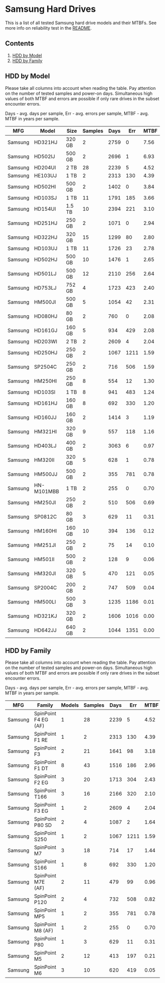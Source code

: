 Samsung Hard Drives
===================

This is a list of all tested Samsung hard drive models and their MTBFs. See more
info on reliability test in the [README](https://github.com/bsdhw/SMART).

Contents
--------

1. [ HDD by Model  ](#hdd-by-model)
2. [ HDD by Family ](#hdd-by-family)

HDD by Model
------------

Please take all columns into account when reading the table. Pay attention on the
number of tested samples and power-on days. Simultaneous high values of both MTBF
and errors are possible if only rare drives in the subset encounter errors.

Days - avg. days per sample,
Err  - avg. errors per sample,
MTBF - avg. MTBF in years per sample.

| MFG       | Model              | Size   | Samples | Days  | Err   | MTBF |
|-----------|--------------------|--------|---------|-------|-------|------|
| Samsung   | HD321HJ            | 320 GB | 2       | 2759  | 0     | 7.56   |
| Samsung   | HD502IJ            | 500 GB | 2       | 2696  | 1     | 6.93   |
| Samsung   | HD204UI            | 2 TB   | 28      | 2239  | 5     | 4.52   |
| Samsung   | HE103UJ            | 1 TB   | 2       | 2313  | 130   | 4.39   |
| Samsung   | HD502HI            | 500 GB | 2       | 1402  | 0     | 3.84   |
| Samsung   | HD103SJ            | 1 TB   | 11      | 1791  | 185   | 3.66   |
| Samsung   | HD154UI            | 1.5 TB | 10      | 2394  | 221   | 3.10   |
| Samsung   | HD251HJ            | 250 GB | 2       | 1071  | 0     | 2.94   |
| Samsung   | HD322HJ            | 320 GB | 15      | 1299  | 80    | 2.80   |
| Samsung   | HD103UJ            | 1 TB   | 11      | 1726  | 23    | 2.78   |
| Samsung   | HD502HJ            | 500 GB | 10      | 1476  | 1     | 2.65   |
| Samsung   | HD501LJ            | 500 GB | 12      | 2110  | 256   | 2.64   |
| Samsung   | HD753LJ            | 752 GB | 4       | 1723  | 423   | 2.40   |
| Samsung   | HM500JI            | 500 GB | 5       | 1054  | 42    | 2.31   |
| Samsung   | HD080HJ            | 80 GB  | 2       | 760   | 0     | 2.08   |
| Samsung   | HD161GJ            | 160 GB | 5       | 934   | 429   | 2.08   |
| Samsung   | HD203WI            | 2 TB   | 2       | 2609  | 4     | 2.04   |
| Samsung   | HD250HJ            | 250 GB | 2       | 1067  | 1211  | 1.59   |
| Samsung   | SP2504C            | 250 GB | 2       | 716   | 506   | 1.59   |
| Samsung   | HM250HI            | 250 GB | 8       | 554   | 12    | 1.30   |
| Samsung   | HD103SI            | 1 TB   | 8       | 941   | 483   | 1.24   |
| Samsung   | HD161HJ            | 160 GB | 8       | 692   | 330   | 1.20   |
| Samsung   | HD160JJ            | 160 GB | 2       | 1414  | 3     | 1.19   |
| Samsung   | HM321HI            | 320 GB | 9       | 557   | 118   | 1.16   |
| Samsung   | HD403LJ            | 400 GB | 2       | 3063  | 6     | 0.97   |
| Samsung   | HM320II            | 320 GB | 5       | 628   | 1     | 0.78   |
| Samsung   | HM500JJ            | 500 GB | 2       | 355   | 781   | 0.78   |
| Samsung   | HN-M101MBB         | 1 TB   | 2       | 255   | 0     | 0.70   |
| Samsung   | HM250JI            | 250 GB | 2       | 510   | 506   | 0.69   |
| Samsung   | SP0812C            | 80 GB  | 3       | 629   | 11    | 0.31   |
| Samsung   | HM160HI            | 160 GB | 10      | 394   | 136   | 0.12   |
| Samsung   | HM251JI            | 250 GB | 2       | 75    | 14    | 0.10   |
| Samsung   | HM501II            | 500 GB | 2       | 128   | 9     | 0.06   |
| Samsung   | HM320JI            | 320 GB | 5       | 470   | 121   | 0.05   |
| Samsung   | SP2004C            | 200 GB | 2       | 747   | 509   | 0.04   |
| Samsung   | HM500LI            | 500 GB | 3       | 1235  | 1186  | 0.01   |
| Samsung   | HD321KJ            | 320 GB | 2       | 1606  | 1016  | 0.00   |
| Samsung   | HD642JJ            | 640 GB | 2       | 1044  | 1351  | 0.00   |

HDD by Family
-------------

Please take all columns into account when reading the table. Pay attention on the
number of tested samples and power-on days. Simultaneous high values of both MTBF
and errors are possible if only rare drives in the subset encounter errors.

Days - avg. days per sample,
Err  - avg. errors per sample,
MTBF - avg. MTBF in years per sample.

| MFG       | Family                 | Models | Samples | Days  | Err   | MTBF |
|-----------|------------------------|--------|---------|-------|-------|------|
| Samsung   | SpinPoint F4 EG (AF)   | 1      | 28      | 2239  | 5     | 4.52   |
| Samsung   | SpinPoint F1 RE        | 1      | 2       | 2313  | 130   | 4.39   |
| Samsung   | SpinPoint F3           | 2      | 21      | 1641  | 98    | 3.18   |
| Samsung   | SpinPoint F1 DT        | 8      | 43      | 1516  | 186   | 2.96   |
| Samsung   | SpinPoint F2 EG        | 3      | 20      | 1713  | 304   | 2.43   |
| Samsung   | SpinPoint T166         | 3      | 16      | 2166  | 320   | 2.10   |
| Samsung   | SpinPoint F3 EG        | 1      | 2       | 2609  | 4     | 2.04   |
| Samsung   | SpinPoint P80 SD       | 2      | 4       | 1087  | 2     | 1.64   |
| Samsung   | SpinPoint S250         | 1      | 2       | 1067  | 1211  | 1.59   |
| Samsung   | SpinPoint M7           | 3      | 18      | 714   | 17    | 1.44   |
| Samsung   | SpinPoint S166         | 1      | 8       | 692   | 330   | 1.20   |
| Samsung   | SpinPoint M7E (AF)     | 2      | 11      | 479   | 99    | 0.96   |
| Samsung   | SpinPoint P120         | 2      | 4       | 732   | 508   | 0.82   |
| Samsung   | SpinPoint MP5          | 1      | 2       | 355   | 781   | 0.78   |
| Samsung   | SpinPoint M8 (AF)      | 1      | 2       | 255   | 0     | 0.70   |
| Samsung   | SpinPoint P80          | 1      | 3       | 629   | 11    | 0.31   |
| Samsung   | SpinPoint M5           | 2      | 12      | 413   | 197   | 0.21   |
| Samsung   | SpinPoint M6           | 3      | 10      | 620   | 419   | 0.05   |
